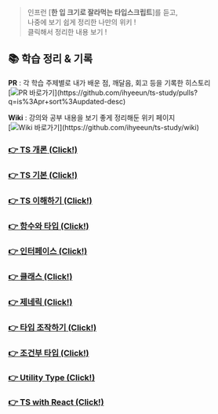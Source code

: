 > 인프런 [**한 입 크기로 잘라먹는 타입스크립트**]를 듣고, <br/>
> 나중에 보기 쉽게 정리한 나만의 위키 ! <br/>
> 클릭해서 정리한 내용 보기 !

## 📚 학습 정리 & 기록
**PR** : 각 학습 주제별로 내가 배운 점, 깨달음, 회고 등을 기록한 히스토리  
[![PR 바로가기](https://img.shields.io/badge/PR-학습기록(Click!)-a5d6a7?style=for-the-badge&logo=github)](https://github.com/ihyeeun/ts-study/pulls?q=is%3Apr+sort%3Aupdated-desc)

**Wiki** : 강의와 공부 내용을 보기 좋게 정리해둔 위키 페이지  
[![Wiki 바로가기](https://img.shields.io/badge/Wiki-정리본(Click!)-beige?style=for-the-badge&logo=github)](https://github.com/ihyeeun/ts-study/wiki)

### [👉 TS 개론 (Click!)](https://github.com/ihyeeun/ts-study/wiki/1%EA%B0%95-TS-%EA%B0%9C%EB%A1%A0)
### [👉 TS 기본 (Click!)](https://github.com/ihyeeun/ts-study/wiki/2%EA%B0%95-TS-%EA%B8%B0%EB%B3%B8)
### [👉 TS 이해하기 (Click!)](https://github.com/ihyeeun/ts-study/wiki/3%EA%B0%95-TS-%EC%9D%B4%ED%95%B4%ED%95%98%EA%B8%B0)
### [👉 함수와 타입 (Click!)](https://github.com/ihyeeun/ts-study/wiki/4%EA%B0%95-%ED%95%A8%EC%88%98%EC%99%80-%ED%83%80%EC%9E%85)
### [👉 인터페이스 (Click!)](https://github.com/ihyeeun/ts-study/wiki/5%EA%B0%95-%EC%9D%B8%ED%84%B0%ED%8E%98%EC%9D%B4%EC%8A%A4)
### [👉 클래스 (Click!)](https://github.com/ihyeeun/ts-study/wiki/6%EA%B0%95-%ED%81%B4%EB%9E%98%EC%8A%A4)
### [👉 제네릭 (Click!)](https://github.com/ihyeeun/ts-study/wiki/7%EA%B0%95-%EC%A0%9C%EB%84%A4%EB%A6%AD)
### [👉 타입 조작하기 (Click!)](https://github.com/ihyeeun/ts-study/wiki/8%EA%B0%95-%ED%83%80%EC%9E%85-%EC%A1%B0%EC%9E%91%ED%95%98%EA%B8%B0)
### [👉 조건부 타입 (Click!)](https://github.com/ihyeeun/ts-study/wiki/9%EA%B0%95-%EC%A1%B0%EA%B1%B4%EB%B6%80-%ED%83%80%EC%9E%85)
### [👉 Utility Type (Click!)](https://github.com/ihyeeun/ts-study/wiki/10%EA%B0%95-Utility-Type)
### [👉 TS with React (Click!)](https://github.com/ihyeeun/ts-study/wiki/11%EA%B0%95-TS-with-React)
